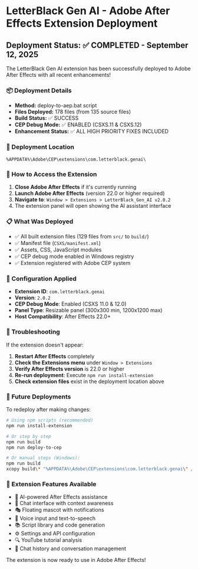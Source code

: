 # LetterBlack Gen AI - Adobe After Effects Extension Deployment

## Deployment Status: ✅ COMPLETED - September 12, 2025

The LetterBlack Gen AI extension has been successfully deployed to Adobe After Effects with all recent enhancements!

### 📦 Deployment Details
- **Method:** deploy-to-aep.bat script
- **Files Deployed:** 178 files (from 135 source files)
- **Build Status:** ✅ SUCCESS
- **CEP Debug Mode:** ✅ ENABLED (CSXS.11 & CSXS.12)
- **Enhancement Status:** ✅ ALL HIGH PRIORITY FIXES INCLUDED

### 📍 Deployment Location
```
%APPDATA%\Adobe\CEP\extensions\com.letterblack.genai\
```

### 🚀 How to Access the Extension

1. **Close Adobe After Effects** if it's currently running
2. **Launch Adobe After Effects** (version 22.0 or higher required)
3. **Navigate to**: `Window > Extensions > LetterBlack_Gen_AI v2.0.2`
4. The extension panel will open showing the AI assistant interface

### 📋 What Was Deployed

- ✅ All built extension files (129 files from `src/` to `build/`)
- ✅ Manifest file (`CSXS/manifest.xml`) 
- ✅ Assets, CSS, JavaScript modules
- ✅ CEP debug mode enabled in Windows registry
- ✅ Extension registered with Adobe CEP system

### 🔧 Configuration Applied

- **Extension ID**: `com.letterblack.genai`
- **Version**: `2.0.2`
- **CEP Debug Mode**: Enabled (CSXS 11.0 & 12.0)
- **Panel Type**: Resizable panel (300x300 min, 1200x1200 max)
- **Host Compatibility**: After Effects 22.0+

### 🚨 Troubleshooting

If the extension doesn't appear:

1. **Restart After Effects** completely
2. **Check the Extensions menu** under `Window > Extensions`
3. **Verify After Effects version** is 22.0 or higher
4. **Re-run deployment**: Execute `npm run install-extension`
5. **Check extension files** exist in the deployment location above

### 🔄 Future Deployments

To redeploy after making changes:

```bash
# Using npm scripts (recommended)
npm run install-extension

# Or step by step
npm run build
npm run deploy-to-cep

# Or manual steps (Windows):
npm run build
xcopy build\* "%APPDATA%\Adobe\CEP\extensions\com.letterblack.genai\" /E /I /Y
```

### 📝 Extension Features Available

- 🤖 AI-powered After Effects assistance
- 💬 Chat interface with context awareness  
- 🎭 Floating mascot with notifications
- 🎤 Voice input and text-to-speech
- 📚 Script library and code generation
- ⚙️ Settings and API configuration
- 🔍 YouTube tutorial analysis
- 💾 Chat history and conversation management

The extension is now ready to use in Adobe After Effects!
